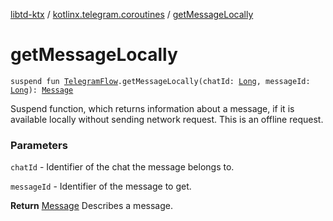 [libtd-ktx](../index.md) / [kotlinx.telegram.coroutines](index.md) / [getMessageLocally](./get-message-locally.md)

# getMessageLocally

`suspend fun `[`TelegramFlow`](../kotlinx.telegram.core/-telegram-flow/index.md)`.getMessageLocally(chatId: `[`Long`](https://kotlinlang.org/api/latest/jvm/stdlib/kotlin/-long/index.html)`, messageId: `[`Long`](https://kotlinlang.org/api/latest/jvm/stdlib/kotlin/-long/index.html)`): `[`Message`](https://tdlibx.github.io/td/docs/org/drinkless/td/libcore/telegram/TdApi/Message.html)

Suspend function, which returns information about a message, if it is available locally without
sending network request. This is an offline request.

### Parameters

`chatId` - Identifier of the chat the message belongs to.

`messageId` - Identifier of the message to get.

**Return**
[Message](https://tdlibx.github.io/td/docs/org/drinkless/td/libcore/telegram/TdApi/Message.html) Describes a message.

